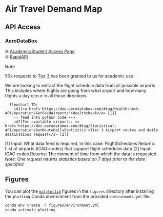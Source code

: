 # Air Travel Demand Map

## API Access

### AeroDataBox

🌐 [Academic/Student Access Page](https://aerodatabox.com/students/) \
🌐 [RapidAPI](https://rapidapi.com/hub)

> [!NOTE]
> 50k requests to [Tier 3](https://rapidapi.com/aedbx-aedbx/api/aerodatabox/pricing) has been granted to us for academic use.

We are looking to extract the flight schedule data from all possible airports. This includes where flights are going from what airport and how many flights a day occur in all those directions.

```mermaid
  flowchart TD;
    id1[<a href='https://doc.aerodatabox.com/#tag/Healthcheck-API/operation/GetFeedAirports'>Healthcheck</a> [1]]
	-- feed into python code --> 
	id2[For available airports: <a href='https://doc.aerodatabox.com/#tag/Statistical-API/operation/GetRouteDailyStatistics'>Tier 3 Airport routes and daily destinations request</a> [2]]

```
[1] Input: What data feed is required, in this case: FlightSchedules
Returns: List of airports (ICAO-codes) that support flight schedules data
[2] Input: ICAO codes
Returns: The moment of time from which the data is requested. _Note: One request returns statistics based on 7 days prior to the date specified_
## Figures

You can plot the [`matplotlib`](https://matplotlib.org) figures in the `figures` directory after installing the `plotting` Conda environment from the provided `environment.yml` file:

```bash
conda env create -f figures/environment.yml
conda activate plotting
```